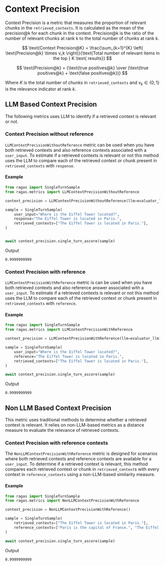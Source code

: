 # Context Precision
Context Precision is a metric that measures the proportion of relevant chunks in the `retrieved_contexts`. It is calculated as the mean of the precision@k for each chunk in the context. Precision@k is the ratio of the number of relevant chunks at rank k to the total number of chunks at rank k.

$$
\text{Context Precision@K} = \frac{\sum_{k=1}^{K} \left( \text{Precision@k} \times v_k \right)}{\text{Total number of relevant items in the top } K \text{ results}}
$$

$$
\text{Precision@k} = {\text{true positives@k} \over  (\text{true positives@k} + \text{false positives@k})}
$$

Where $K$ is the total number of chunks in `retrieved_contexts` and $v_k \in \{0, 1\}$ is the relevance indicator at rank $k$.

## LLM Based Context Precision

The following metrics uses LLM to identify if a retrieved context is relevant or not.

### Context Precision without reference

`LLMContextPrecisionWithoutReference` metric can be used when you have both retrieved contexts and also reference contexts associated with a `user_input`. To estimate if a retrieved contexts is relevant or not this method uses the LLM to compare each of the retrieved context or chunk present in `retrieved_contexts` with `response`.

#### Example
    
```python
from ragas import SingleTurnSample
from ragas.metrics import LLMContextPrecisionWithoutReference

context_precision = LLMContextPrecisionWithoutReference(llm=evaluator_llm)

sample = SingleTurnSample(
    user_input="Where is the Eiffel Tower located?",
    response="The Eiffel Tower is located in Paris.",
    retrieved_contexts=["The Eiffel Tower is located in Paris."], 
)


await context_precision.single_turn_ascore(sample)
```
Output
```
0.9999999999
```

### Context Precision with reference

`LLMContextPrecisionWithReference` metric is can be used when you have both retrieved contexts and also reference answer associated with a `user_input`. To estimate if a retrieved contexts is relevant or not this method uses the LLM to compare each of the retrieved context or chunk present in `retrieved_contexts` with `reference`. 

#### Example
    
```python
from ragas import SingleTurnSample
from ragas.metrics import LLMContextPrecisionWithReference

context_precision = LLMContextPrecisionWithReference(llm=evaluator_llm)

sample = SingleTurnSample(
    user_input="Where is the Eiffel Tower located?",
    reference="The Eiffel Tower is located in Paris.",
    retrieved_contexts=["The Eiffel Tower is located in Paris."], 
)

await context_precision.single_turn_ascore(sample)
```
Output
```
0.9999999999
```

## Non LLM Based Context Precision

This metric uses traditional methods to determine whether a retrieved context is relevant. It relies on non-LLM-based metrics as a distance measure to evaluate the relevance of retrieved contexts.

### Context Precision with reference contexts

The `NonLLMContextPrecisionWithReference` metric is designed for scenarios where both retrieved contexts and reference contexts are available for a `user_input`. To determine if a retrieved context is relevant, this method compares each retrieved context or chunk in `retrieved_context`s with every context in `reference_contexts` using a non-LLM-based similarity measure.

#### Example
    
```python
from ragas import SingleTurnSample
from ragas.metrics import NonLLMContextPrecisionWithReference

context_precision = NonLLMContextPrecisionWithReference()

sample = SingleTurnSample(
    retrieved_contexts=["The Eiffel Tower is located in Paris."], 
    reference_contexts=["Paris is the capital of France.", "The Eiffel Tower is one of the most famous landmarks in Paris."]
)

await context_precision.single_turn_ascore(sample)
```
Output
```
0.9999999999
```